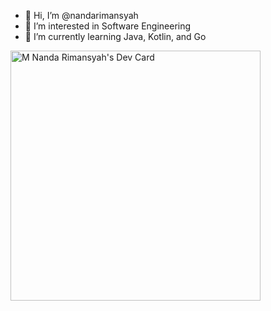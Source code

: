 - 👋 Hi, I’m @nandarimansyah
- 👀 I’m interested in Software Engineering
- 🌱 I’m currently learning Java, Kotlin, and Go

<!---
nandarimansyah/nandarimansyah is a ✨ special ✨ repository because its `README.md` (this file) appears on your GitHub profile.
You can click the Preview link to take a look at your changes.
--->

<a href="https://app.daily.dev/nanda_rimansyah"><img src="https://api.daily.dev/devcards/4602080875a34eb9bfbc2f4bde2db3f6.png?r=83r" width="400" alt="M Nanda Rimansyah's Dev Card"/></a>
